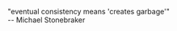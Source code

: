"eventual consistency means 'creates garbage'"\
-- Michael Stonebraker

<!---
rickgm/rickgm is a ✨ special ✨ repository because its `README.md` (this file) appears on your GitHub profile.
You can click the Preview link to take a look at your changes.
--->
